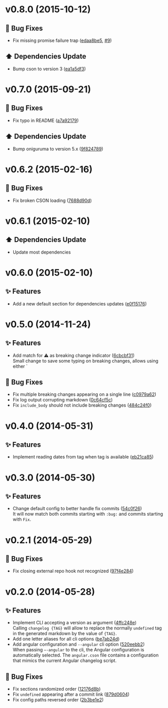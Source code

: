 <a name="v0.8.0"></a>
# v0.8.0 (2015-10-12)

## :bug: Bug Fixes

- Fix missing promise failure trap ([edaa8be5](https://github.com/abe33/changelog-gen/commit/edaa8be5052b0df16fa3d629c70eedb7b5af0c99), [#9](https://github.com/abe33/changelog-gen/issues/9))

## :arrow_up: Dependencies Update

- Bump cson to version 3 ([ea1a5df3](https://github.com/abe33/changelog-gen/commit/ea1a5df329ed99dab3f43d95e5c6b7434fa5883b))

<a name="v0.7.0"></a>
# v0.7.0 (2015-09-21)

## :bug: Bug Fixes

- Fix typo in README ([a7a92179](https://github.com/abe33/changelog-gen/commit/a7a921795f145db4b667d78b8a02f84d18420454))

## :arrow_up: Dependencies Update

- Bump oniguruma to version 5.x ([9f824789](https://github.com/abe33/changelog-gen/commit/9f8247894550892d5269f32f4a9b904ae9fa6572))

<a name="v0.6.2"></a>
# v0.6.2 (2015-02-16)

## :bug: Bug Fixes

- Fix broken CSON loading ([7688d90d](https://github.com/abe33/changelog-gen/commit/7688d90d883bf46f0ecdc85f7818b8190bc3b3a0))

<a name="v0.6.1"></a>
# v0.6.1 (2015-02-10)

## :arrow_up: Dependencies Update

- Update most dependencies

<a name="v0.6.0"></a>
# v0.6.0 (2015-02-10)

## :sparkles: Features

- Add a new default section for dependencies updates ([e0f15176](https://github.com/abe33/changelog-gen/commit/e0f15176a26aafd4865cb017c1e98cbd3f989229))

<a name="v0.5.0"></a>
# v0.5.0 (2014-11-24)

## :sparkles: Features

- Add match for :warning: as breaking change indicator ([6cbcbf31](https://github.com/abe33/changelog-gen/commit/6cbcbf31ff0132b3e3873c3246b04da026feb8ff))  <br>Small change to save some typing on breaking changes, allows using
either `

## :bug: Bug Fixes

- Fix multiple breaking changes appearing on a single line ([c0979a62](https://github.com/abe33/changelog-gen/commit/c0979a624e998fdcb10fbd05148d7ff8d6d6fefd))
- Fix log output corrupting markdown ([0c64cf5c](https://github.com/abe33/changelog-gen/commit/0c64cf5cd08a1875205c31784b41dc6476920416))
- Fix `include_body` should not include breaking changes ([484c24f0](https://github.com/abe33/changelog-gen/commit/484c24f0ab1b3435f8d6df765e8954f90f975d60))

<a name="v0.4.0"></a>
# v0.4.0 (2014-05-31)

## :sparkles: Features

- Implement reading dates from tag when tag is available ([eb21ca85](https://github.com/abe33/changelog-gen/commit/eb21ca853f9357ef0b55b4d6e7516f1a6e1c1238))

<a name="v0.3.0"></a>
# v0.3.0 (2014-05-30)

## :sparkles: Features

- Change default config to better handle fix commits ([54c0f26](https://github.com/abe33/changelog-gen/commit/54c0f2621ff95b67a2bf6964b565119d956a3272))
  <br>It will now match both commits starting with `:bug:` and commits starting with `Fix`.

<a name="v0.2.1"></a>
# v0.2.1 (2014-05-29)

## :bug: Bug Fixes

- Fix closing external repo hook not recognized ([97f4e284](https://github.com/abe33/changelog-gen/commit/97f4e28452cb0f013a3c4676a921eb2c148844ab))

<a name="v0.2.0"></a>
# v0.2.0 (2014-05-28)

## :sparkles: Features

- Implement CLI accepting a version as argument ([4ffc248e](https://github.com/abe33/changelog-gen/commit/4ffc248e16f22de82455e2be4de8b0aea0da3f77))  <br>Calling `changelog {TAG}` will allow to replace the normally
  `undefined` tag in the generated markdown by the value of
  `{TAG}`.
- Add one letter aliases for all cli options ([be7ab24d](https://github.com/abe33/changelog-gen/commit/be7ab24df7a8a51b2bc37481ec7a16cdb25e8073))
- Add angular configuration and `--angular` cli option ([520eebb2](https://github.com/abe33/changelog-gen/commit/520eebb263f347775db4318d3ef5de5a49d19113))  <br>When passing `—-angular` to the cli, the Angular configuration
  is automatically selected.
  The `angular.cson` file contains a configuration that mimics the
  current Angular changelog script.

## :bug: Bug Fixes

- Fix sections randomized order ([12176d8b](https://github.com/abe33/changelog-gen/commit/12176d8b5fa8476e49f110ebd726a2ca6c4a53db))
- Fix `undefined` appearing after a commit link ([879d0604](https://github.com/abe33/changelog-gen/commit/879d0604139cf5fb40c4c0278a65bdd3ad0540f5))
- Fix config paths reversed order ([2b3be1e2](https://github.com/abe33/changelog-gen/commit/2b3be1e2fa26e0ef5a490fa0e5de63a8c6aa707f))
